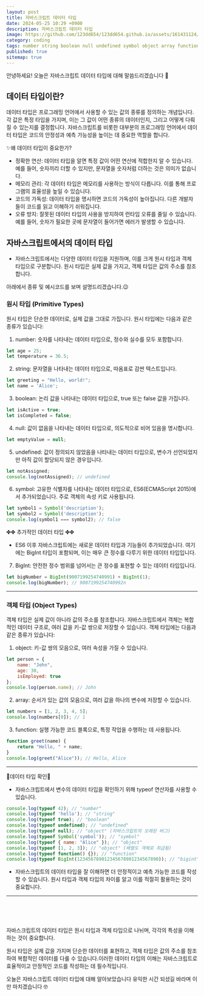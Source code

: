 ```yaml
---
layout: post
title: 자바스크립트 데이터 타입
date: 2024-05-25 10:29 +0900
description: 자바스크립트 데이터 타입
image: https://github.com/123dd654/123dd654.github.io/assets/161431124/c7c13c03-7de9-4993-8f52-509c71093cb6
category: coding
tags: number string boolean null undefined symbol object array function BigInt
published: true
sitemap: true
---
```


안녕하세요!
오늘은 자바스크립트 데이터 타입에 대해 말씀드리겠습니다 🍞

## 데이터 타입이란?
데이터 타입은 프로그래밍 언어에서 사용할 수 있는 값의 종류를 정의하는 개념입니다.
각 값은 특정 타입을 가지며, 이는 그 값이 어떤 종류의 데이터인지, 그리고 어떻게 다뤄질 수 있는지를 결정합니다.
자바스크립트를 비롯한 대부분의 프로그래밍 언어에서 데이터 타입은 코드의 안정성과 예측 가능성을 높이는 데 중요한 역할을 합니다.

✨왜 데이터 타입이 중요한가?
- 정확한 연산: 데이터 타입을 알면 특정 값이 어떤 연산에 적합한지 알 수 있습니다.
예를 들어, 숫자끼리 더할 수 있지만, 문자열을 숫자처럼 더하는 것은 의미가 없습니다.
- 메모리 관리: 각 데이터 타입은 메모리를 사용하는 방식이 다릅니다.
이를 통해 프로그램의 효율성을 높일 수 있습니다.
- 코드의 가독성: 데이터 타입을 명시하면 코드의 가독성이 높아집니다.
다른 개발자들이 코드를 읽고 이해하기 쉬워집니다.
- 오류 방지: 잘못된 데이터 타입의 사용을 방지하여 런타임 오류를 줄일 수 있습니다.
예를 들어, 숫자가 필요한 곳에 문자열이 들어가면 에러가 발생할 수 있습니다.

## 자바스크립트에서의 데이터 타입
- 자바스크립트에서는 다양한 데이터 타입을 지원하며, 이를 크게 원시 타입과 객체 타입으로 구분합니다.
원시 타입은 실제 값을 가지고, 객체 타입은 값의 주소를 참조합니다.

아래에서 종류 및 예시코드를 보며 설명드리겠습니다.😉

### 원시 타입 (Primitive Types)
원시 타입은 단순한 데이터로, 실제 값을 그대로 가집니다.
원시 타입에는 다음과 같은 종류가 있습니다:

01. number: 숫자를 나타내는 데이터 타입으로, 정수와 실수를 모두 포함합니다.

````javascript
let age = 25;
let temperature = 36.5;
````

02. string: 문자열을 나타내는 데이터 타입으로, 따옴표로 감싼 텍스트입니다.

````javascript
let greeting = "Hello, world!";
let name = 'Alice';
````

03.  boolean: 논리 값을 나타내는 데이터 타입으로, true 또는 false 값을 가집니다.

````javascript
let isActive = true;
let isCompleted = false;
````

04.  null: 값이 없음을 나타내는 데이터 타입으로, 의도적으로 비어 있음을 명시합니다.

````javascript
let emptyValue = null;
````

05.  undefined: 값이 정의되지 않았음을 나타내는 데이터 타입으로,
변수가 선언되었지만 아직 값이 할당되지 않은 경우입니다.

````javascript
let notAssigned;
console.log(notAssigned); // undefined
````

06.  symbol: 고유한 식별자를 나타내는 데이터 타입으로, ES6(ECMAScript 2015)에서 추가되었습니다.
주로 객체의 속성 키로 사용됩니다.

````javascript
let symbol1 = Symbol('description');
let symbol2 = Symbol('description');
console.log(symbol1 === symbol2); // false
````

✤✤ 추가적인 데이터 타입 ✤✤
- ES6 이후 자바스크립트에는 새로운 데이터 타입과 기능들이 추가되었습니다.
여기에는 BigInt 타입이 포함되며, 이는 매우 큰 정수를 다루기 위한 데이터 타입입니다.

07. BigInt: 안전한 정수 범위를 넘어서는 큰 정수를 표현할 수 있는 데이터 타입입니다.

````javascript
let bigNumber = BigInt(9007199254740991) + BigInt(1);
console.log(bigNumber); // 9007199254740992n
````

---------------------------------------------------

### 객체 타입 (Object Types)
객체 타입은 실제 값이 아니라 값의 주소를 참조합니다.
자바스크립트에서 객체는 복합적인 데이터 구조로, 여러 값을 키-값 쌍으로 저장할 수 있습니다.
객체 타입에는 다음과 같은 종류가 있습니다:

01. object: 키-값 쌍의 모음으로, 여러 속성을 가질 수 있습니다.

````javascript
let person = {
    name: "John",
    age: 30,
    isEmployed: true
};
console.log(person.name); // John
````

02. array: 순서가 있는 값의 모음으로, 여러 값을 하나의 변수에 저장할 수 있습니다.

````javascript
let numbers = [1, 2, 3, 4, 5];
console.log(numbers[0]); // 1
````

03. function: 실행 가능한 코드 블록으로, 특정 작업을 수행하는 데 사용됩니다.

````javascript
function greet(name) {
    return "Hello, " + name;
}
console.log(greet("Alice")); // Hello, Alice
````

---------------------------------------------------

🩵데이터 타입 확인🩵
- 자바스크립트에서 변수의 데이터 타입을 확인하기 위해 typeof 연산자를 사용할 수 있습니다.

````javascript
console.log(typeof 42); // "number"
console.log(typeof 'hello'); // "string"
console.log(typeof true); // "boolean"
console.log(typeof undefined); // "undefined"
console.log(typeof null); // "object" (자바스크립트의 오래된 버그)
console.log(typeof Symbol('symbol')); // "symbol"
console.log(typeof { name: "Alice" }); // "object"
console.log(typeof [1, 2, 3]); // "object" (배열도 객체로 취급됨)
console.log(typeof function() {}); // "function"
console.log(typeof BigInt(123456789012345678901234567890)); // "bigint"
````

- 자바스크립트의 데이터 타입을 잘 이해하면 더 안정적이고 예측 가능한 코드를 작성할 수 있습니다.
원시 타입과 객체 타입의 차이를 알고 이를 적절히 활용하는 것이 중요합니다.


---------------------------------------------------

<br />
<br />
<br />

자바스크립트의 데이터 타입은 원시 타입과 객체 타입으로 나뉘며, 각각의 특성을 이해하는 것이 중요합니다.

원시 타입은 실제 값을 가지며 단순한 데이터를 표현하고, 객체 타입은 값의 주소를 참조하여 복합적인 데이터를 다룰 수 있습니다.이러한 데이터 타입의 이해는 자바스크립트로 효율적이고 안정적인 코드를 작성하는 데 필수적입니다.

오늘은 자바스크립트 데이터 타입에 대해 알아보았습니다 유익한 시간 되셨길 바라며 이만 마치겠습니다 🤓






